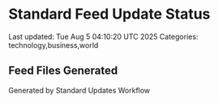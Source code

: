 # Standard Feed Update Status
Last updated: Tue Aug  5 04:10:20 UTC 2025
Categories: technology,business,world

## Feed Files Generated

Generated by Standard Updates Workflow
